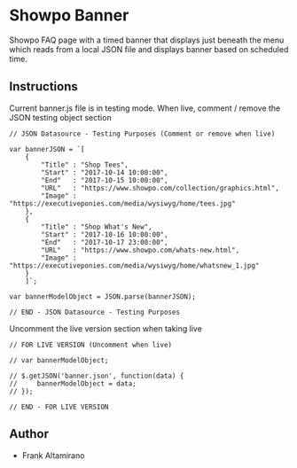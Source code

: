 # Showpo Banner

Showpo FAQ page with a timed banner that displays just beneath the menu which reads from a local JSON file and displays banner based on scheduled time.

## Instructions

Current banner.js file is in testing mode. When live, comment / remove the JSON testing object section

```
// JSON Datasource - Testing Purposes (Comment or remove when live)
    
var bannerJSON = `[
    {
        "Title" : "Shop Tees",
        "Start" : "2017-10-14 10:00:00",
        "End"   : "2017-10-15 10:00:00",
        "URL"   : "https://www.showpo.com/collection/graphics.html",
        "Image" : "https://executiveponies.com/media/wysiwyg/home/tees.jpg"
    },
    {
        "Title" : "Shop What's New",
        "Start" : "2017-10-16 10:00:00",
        "End"   : "2017-10-17 23:00:00",
        "URL"   : "https://www.showpo.com/whats-new.html",
        "Image" : "https://executiveponies.com/media/wysiwyg/home/whatsnew_1.jpg"
    }
    ]`;

var bannerModelObject = JSON.parse(bannerJSON);

// END - JSON Datasource - Testing Purposes 
```

Uncomment the live version section when taking live

```
// FOR LIVE VERSION (Uncomment when live)

// var bannerModelObject;

// $.getJSON('banner.json', function(data) {
//     bannerModelObject = data;
// });

// END - FOR LIVE VERSION
```

## Author

* Frank Altamirano